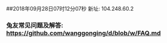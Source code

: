 ##2018年09月28日07时12分07秒 新址: 104.248.60.2
### 兔友常见问题及解答: https://github.com/wanggonging/d/blob/w/FAQ.md
